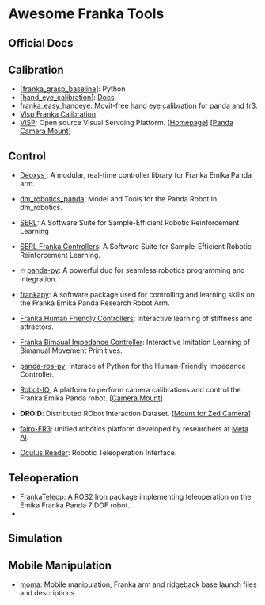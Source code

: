 # Awesome Franka Tools

## Official Docs



## Calibration

- [[franka_grasp_baseline](https://github.com/jimazeyu/franka_grasp_baseline)]: Python
- [[hand_eye_calibration](https://github.com/RealManRobot/hand_eye_calibration)]: [Docs](https://develop.realman-robotics.com/AI/developerGuide/hand.html)
- [franka_easy_handeye](https://github.com/franzesegiovanni/franka_easy_handeye): Movit-free hand eye calibration for panda and fr3.
- [Visp Franka Calibration](https://visp-doc.inria.fr/doxygen/visp-daily/tutorial-calibration-extrinsic.html)
- [ViSP](https://github.com/lagadic/visp/): Open source Visual Servoing Platform. [[Homepage](https://visp.inria.fr/)] [[Panda Camera Mount](https://github.com/lagadic/visp_ros/tree/master/tutorial/franka/real-robot)]

## Control

- [Deoxys ](https://github.com/UT-Austin-RPL/deoxys_control):  A modular, real-time controller library for Franka Emika Panda arm.
- [dm_robotics_panda](https://github.com/JeanElsner/dm_robotics_panda): Model and Tools for the Panda Robot in dm_robotics.
- [SERL](https://github.com/rail-berkeley/serl): A Software Suite for Sample-Efficient Robotic Reinforcement Learning

- [SERL Franka Controllers](https://github.com/rail-berkeley/serl_franka_controllers): A Software Suite for Sample-Efficient Robotic Reinforcement Learning.

- :fire: [panda-py](https://github.com/JeanElsner/panda-py): A powerful duo for seamless robotics programming and integration.
- [frankapy](https://github.com/iamlab-cmu/frankapy): A software package used for controlling and learning skills on the Franka Emika Panda Research Robot Arm.
- [Franka Human Friendly Controllers](https://github.com/franzesegiovanni/franka_human_friendly_controllers): Interactive learning of stiffness and attractors.
- [Franka Bimaual Impedance Controller](https://github.com/franzesegiovanni/franka_bimanual_controllers): Interactive Imitation Learning of Bimanual Movement Primitives.
- [panda-ros-py](https://github.com/platonics-delft/panda-ros-py): Interace of Python for the Human-Friendly Impedance Controller.
- [Robot-IO](https://github.com/mees/robot_io), A platform to perform camera calibrations and control the Franka Emika Panda robot. [[Camera Mount](https://github.com/mees/robot_io/tree/main/misc/panda_wrist_camera_mounts)]

- **DROID**: Distributed RObot Interaction Dataset. [[Mount for Zed Camera](https://drive.google.com/drive/folders/1k56XVdlfrXCX4iOlFlTlkoTh-2Px6CyD)]

- [fairo-FR3](https://github.com/clvrai/fairo-FR3): unified robotics platform developed by researchers at [Meta AI](https://ai.facebook.com/).
- [Oculus Reader](https://github.com/rail-berkeley/oculus_reader): Robotic Teleoperation Interface.



## Teleoperation

- [FrankaTeleop](https://github.com/gjcliff/FrankaTeleop):  A ROS2 Iron package implementing teleoperation on the Emika Franka Panda 7 DOF robot.
- 



## Simulation





## Mobile Manipulation

- [moma](https://github.com/ethz-asl/moma): Mobile manipulation, Franka arm and ridgeback base launch files and descriptions.
